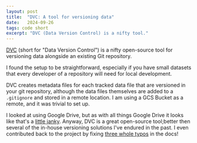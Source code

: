 ```yaml
---
layout: post
title:  "DVC: A tool for versioning data"
date:   2024-09-26
tags: code short
excerpt: "DVC (Data Version Control) is a nifty tool."
---
```


[DVC](https://dvc.org/doc/start) (short for "Data Version Control") is a nifty open-source tool for versioning data alongside an existing Git repository.

I found the setup to be straightforward, especially if you have small datasets that every developer of a repository will need for local development.

DVC creates metadata files for each tracked data file that are versioned in your git repository, although the data files themselves are added to a `.gitignore` and stored in a remote location.
I am using a GCS Bucket as a remote, and it was trivial to set up.

I looked at using Google Drive, but as with all things Google Drive it looks like that's a [little janky](https://github.com/iterative/dvc/issues/10516). Anyway, DVC is a great open-source tool;better then several of the in-house versioning solutions I've endured in the past. I even contributed back to the project by fixing [three whole typos](https://github.com/iterative/dvc.org/pull/5312) in the docs!
